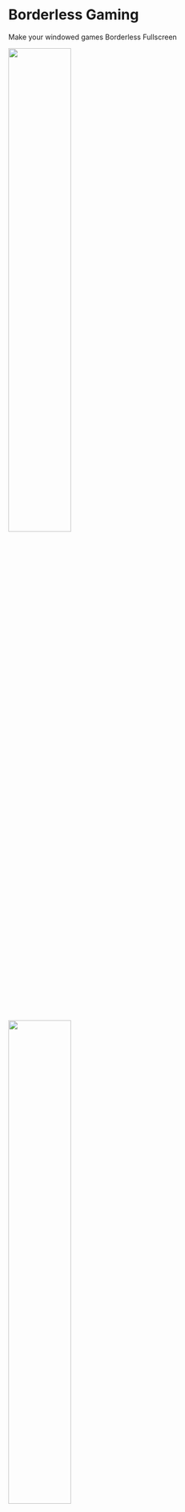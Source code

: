 # Borderless Gaming
Make your windowed games Borderless Fullscreen
<div>  
  <img src="https://i.ibb.co/YdDQX9F/home.png" width="49.75%"/>
  <img src="https://i.ibb.co/jbKYnms/fav.png" width="49.75%"/>
  <img src="https://i.ibb.co/XY53k0p/preset.png" width="49.75%"/>
  <img src="https://i.ibb.co/NnZKf7q/settings.png" width="49.75%"/>  
</div>

## Features
- Make windowed games Borderless Fullscreen
- Lock your mouse inside the game's window
- Hide your mouse
- Display selection
- Custom presets

## Usage
- Check the 'Settings' page and make sure everything is fine by default, if not make your changes.
- Just select a window from the list and click 'Make It Borderless' or you can add it to your favorites with 'Add To Favorites' button.

## Favorites
- Automatically detects when your game opening and make it borderless.
- You can make custom presets for every game.

<br/>
<a href='https://ko-fi.com/ddarknessone' target='_blank'><img height='35' style='border:0px;height:46px;' src='https://az743702.vo.msecnd.net/cdn/kofi3.png?v=0' border='0' alt='Buy Me a Coffee at ko-fi.com' />

